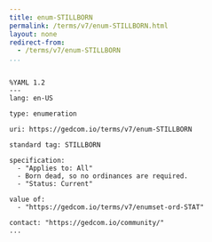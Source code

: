 ```yaml
---
title: enum-STILLBORN
permalink: /terms/v7/enum-STILLBORN.html
layout: none
redirect-from:
  - /terms/v7/enum-STILLBORN
...
```


```

%YAML 1.2
---
lang: en-US

type: enumeration

uri: https://gedcom.io/terms/v7/enum-STILLBORN

standard tag: STILLBORN

specification:
  - "Applies to: All"
  - Born dead, so no ordinances are required.
  - "Status: Current"

value of:
  - "https://gedcom.io/terms/v7/enumset-ord-STAT"

contact: "https://gedcom.io/community/"
...

```
